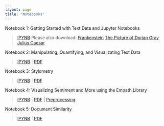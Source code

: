 ```yaml
---
layout: page
title: "Notebooks"
---
```


Notebook 1: Getting Started with Text Data and Jupyter Notebooks <br>
> [IPYNB](notebooks/notebook1_getting_started_with_text_data_and_jupyter_notebooks.ipynb)
> Please also download:
> [Frankenstein](notebooks/frankenstein.txt)
> [The Picture of Dorian Gray](notebooks/picture_of_dorian_gray.txt)
> [Julius Caesar](notebooks/julius_caesar.txt)

Notebook 2: Manipulating, Quantifying, and Visualizating Text Data <br>
> [IPYNB](notebooks/soc128d_notebook_2_manipulating_quantifying_visualizing_text_data.ipynb) \| [PDF](soc128d_notebook_2_manipulating_quantifying_visualizing_text_data.pdf) <br>

Notebook 3: Stylometry <br>
> [IPYNB](notebooks/soc128d_notebook_3_stylometry.ipynb) \| [PDF](notebooks/soc128d_notebook_3_stylometry.pdf) <br>

Notebook 4: Visualizing Sentiment and More using the Empath Library <br>
> [IPYNB](notebooks/soc128d_notebook_4_visualizing_sentiment_and_more_using_the_empath_library.ipynb) \| [PDF](notebooks/soc128d_notebook_4_visualizing_sentiment_and_more_using_the_empath_library.pdf) \| [Preprocessing](notebooks/soc128d_preprocessing_corpus_for_notebook4.ipynb) <br>

Notebook 5: Document Similarity <br>
> [IPYNB](notebooks/soc128d_notebook_5_document_similarity.ipynb) \| [PDF](notebooks/soc128d_notebook_5_document_similarity.pdf)
